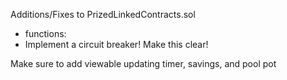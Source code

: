 Additions/Fixes to PrizedLinkedContracts.sol
- functions:
- Implement a circuit breaker! Make this clear!

Make sure to add viewable updating timer, savings, and pool pot